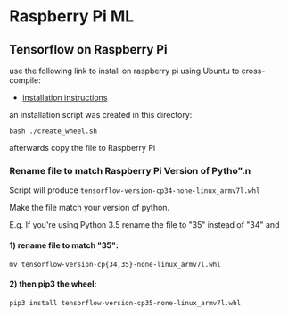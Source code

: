 # Raspberry Pi ML #


## Tensorflow on Raspberry Pi ##

use the following link to install on raspberry pi using Ubuntu to cross-compile:

- [installation instructions](https://www.tensorflow.org/install/source_rpi)

an installation script was created in this directory:


`bash ./create_wheel.sh`

afterwards copy the file to Raspberry Pi

### Rename file to match Raspberry Pi Version of Pytho".n


Script will produce `tensorflow-version-cp34-none-linux_armv7l.whl`

Make the file match your version of python.

E.g. If you're using Python 3.5 rename the file to "35" instead of "34" and 

#### 1) rename file to match "35":

`mv tensorflow-version-cp{34,35}-none-linux_armv7l.whl`


#### 2) then pip3 the wheel: 

`pip3 install tensorflow-version-cp35-none-linux_armv7l.whl`

